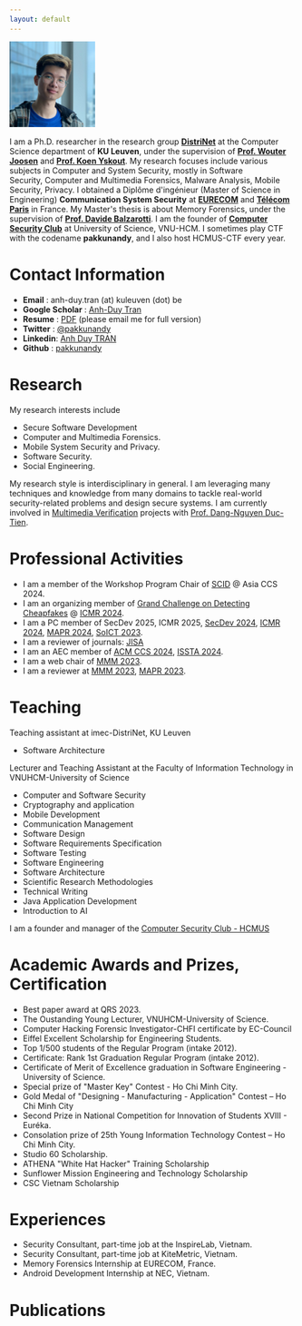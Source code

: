 ```yaml
---
layout: default
---
```


<!-- ![Avatar](./assets/images/avatar.jpeg) -->
<img src="./assets/images/avatar.jpeg"  width="30%" height="20%">

<!-- I'm **Anh Duy TRAN (MSE, CHFI)**. I am a Master (MSE) in **Communication System Security** at [**EURECOM**](https://www.eurecom.fr/en) and [**Télécom Paris**](https://www.telecom-paris.fr/en/home) in France. My research focuses include many subjects in Computer and System Security, mostly in **Computer Forensics**, **Mobile System Security, Privacy** and **Software Security**. I work to help organizations to inspect digital evidence in the cyber-crime investigation process, to design secured systems and software.  -->

I am a Ph.D. researcher in the research group [**DistriNet**](https://distrinet.cs.kuleuven.be/) at the Computer Science department of **KU Leuven**, under the supervision of [**Prof. Wouter Joosen**](https://distrinet.cs.kuleuven.be/people/WouterJoosen) and [**Prof. Koen Yskout**](https://www.distrinet.cs.kuleuven.be/people/KoenYskout).
My research focuses include various subjects in Computer and System Security, mostly in Software Security, Computer and Multimedia Forensics, Malware Analysis, Mobile Security, Privacy.
I obtained a Diplôme d'ingénieur (Master of Science in Engineering) **Communication System Security** at [**EURECOM**](https://www.eurecom.fr/en) and [**Télécom Paris**](https://www.telecom-paris.fr/en/home) in France. My Master's thesis is about Memory Forensics, under the supervision of [**Prof. Davide Balzarotti**](http://s3.eurecom.fr/~balzarot/).
I am the founder of [**Computer Security Club**](https://www.facebook.com/hcmus.compsec.club) at University of Science, VNU-HCM. I sometimes play CTF with the codename **pakkunandy**, and I also host HCMUS-CTF every year.

<!---
I am currently involved in memory forensics research with Prof. [Davide Balzarotti](http://s3.eurecom.fr/~balzarot/). Besides, I am a lecturer and a researcher in Computer Security in [VNU-HCMUS](https://en.hcmus.edu.vn/). In my free time, I play CTF with [NOPS](http://www.s3.eurecom.fr/nops/index.html) team, EURECOM. 
-->

# Contact Information
* **Email**   : anh-duy.tran (at) kuleuven (dot) be
* **Google Scholar** : [Anh-Duy Tran](https://scholar.google.com/citations?user=LoWFIzIAAAAJ&hl=en)
* **Resume**  : [PDF](./assets/pdf/Anh-Duy-Tran-CV.pdf) (please email me for full version)
* **Twitter** : [@pakkunandy](https://twitter.com/pakkunandy)
* **Linkedin**: [Anh Duy TRAN](https://www.linkedin.com/in/anh-duy-tran/)
* **Github**  : [pakkunandy](https://github.com/pakkunandy)

# Research
My research interests include

* Secure Software Development
* Computer and Multimedia Forensics.
* Mobile System Security and Privacy.
* Software Security.
* Social Engineering.

My research style is interdisciplinary in general. I am leveraging many techniques and knowledge from many domains to tackle real-world security-related problems and design secure systems. I am currently involved in [Multimedia Verification](https://github.com/fotoverifier/fotoverifier) projects with [Prof. Dang-Nguyen Duc-Tien](https://dnductien.github.io/). 

# Professional Activities
* I am a member of the Workshop Program Chair of [SCID](https://www.scid.tech/) @ Asia CCS 2024.
* I am an organizing member of [Grand Challenge on Detecting Cheapfakes](https://detecting-cheapfakes.github.io/icmr-2024.html) @ [ICMR 2024](https://icmr2024.org/).
* I am a PC member of SecDev 2025, ICMR 2025, [SecDev 2024](https://secdev.ieee.org/2024/home), [ICMR 2024](https://icmr2024.org/), [MAPR 2024](https://mapr.uit.edu.vn/), [SoICT 2023](https://soict.org/2023/).
* I am a reviewer of journals: [JISA](https://www.sciencedirect.com/journal/journal-of-information-security-and-applications)
* I am an AEC member of [ACM CCS 2024](https://www.sigsac.org/ccs/CCS2024/), [ISSTA 2024](https://2024.issta.org/committee/issta-2024-artifact-evaluation-artifact-evaluation-committee).
* I am a web chair of [MMM 2023](https://www.mmm2023.no/organisation).
* I am a reviewer at [MMM 2023](https://www.mmm2023.no/), [MAPR 2023](https://mapr.uit.edu.vn/2023/).

# Teaching
Teaching assistant at imec-DistriNet, KU Leuven
* Software Architecture

Lecturer and Teaching Assistant at the Faculty of Information Technology in VNUHCM-University of Science
* Computer and Software Security
* Cryptography and application
* Mobile Development
* Communication Management
* Software Design
* Software Requirements Specification 
* Software Testing 
* Software Engineering
* Software Architecture
* Scientific Research Methodologies
* Technical Writing
* Java Application Development
* Introduction to AI

I am a founder and manager of the [Computer Security Club - HCMUS](https://www.facebook.com/hcmus.compsec.club)
# Academic Awards and Prizes, Certification
* Best paper award at QRS 2023.
* The Oustanding Young Lecturer, VNUHCM-University of Science.
* Computer Hacking Forensic Investigator-CHFI certificate by EC-Council 
* Eiffel Excellent Scholarship for Engineering Students.
* Top 1/500 students of the Regular Program (intake 2012).
* Certificate: Rank 1st Graduation Regular Program (intake 2012).
* Certificate of Merit of Excellence graduation in Software Engineering - University of Science.
* Special prize of "Master Key" Contest - Ho Chi Minh City.
* Gold Medal of "Designing - Manufacturing - Application" Contest – Ho Chi Minh City
* Second Prize in National Competition for Innovation of Students XVIII - Euréka.
* Consolation prize of 25th Young Information Technology Contest – Ho Chi Minh City.
* Studio 60 Scholarship.
* ATHENA "White Hat Hacker" Training Scholarship
* Sunflower Mission Engineering and Technology Scholarship
* CSC Vietnam Scholarship

# Experiences
* Security Consultant, part-time job at the InspireLab, Vietnam.
* Security Consultant, part-time job at KiteMetric, Vietnam.
* Memory Forensics Internship at EURECOM, France.
* Android Development Internship at NEC, Vietnam.

# Publications

<script src="https://bibbase.org/show?bib=https://dblp.org/pid/306/0533.bib&jsonp=1"></script>
